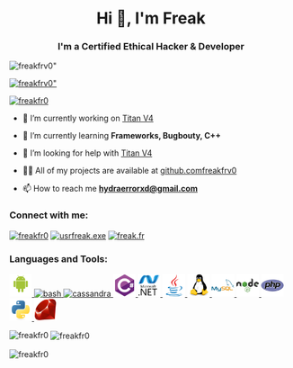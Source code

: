 <h1 align="center">Hi 👋, I'm Freak</h1>
<h3 align="center">I'm a Certified Ethical Hacker & Developer</h3>

<p align="left"> <img src="https://komarev.com/ghpvc/?username=freakfr0&label=Profile%20views&color=0e75b6&style=flat" alt=freakfrv0" /> </p>

<p align="left"> <a href="https://github.com/ryo-ma/github-profile-trophy"><img src="https://github-profile-trophy.vercel.app/?username=freakfr0" alt=freakfrv0" /></a> </p>

<p align="left"> <a href="https://twitter.com/freakfrv4" target="blank"><img src="https://img.shields.io/twitter/follow/freakfr0?logo=twitter&style=for-the-badge" alt="freakfr0" /></a> </p>

- 🔭 I’m currently working on [Titan V4](github.com/freakfr0/titanv4)

- 🌱 I’m currently learning **Frameworks, Bugbouty, C++**

- 🤝 I’m looking for help with [Titan V4](github.com/freakfr0/titanv4)

- 👨‍💻 All of my projects are available at [github.comfreakfrv0](github.com/freakfr0)

- 📫 How to reach me **hydraerrorxd@gmail.com**

<h3 align="left">Connect with me:</h3>
<p align="left">
<a href="https://twitter.com/freakfr0" target="blank"><img align="center" src="https://raw.githubusercontent.com/rahuldkjain/github-profile-readme-generator/master/src/images/icons/Social/twitter.svg" alt="freakfr0" height="30" width="40" /></a>
<a href="https://instagram.com/usrfreak.exe" target="blank"><img align="center" src="https://raw.githubusercontent.com/rahuldkjain/github-profile-readme-generator/master/src/images/icons/Social/instagram.svg" alt="usrfreak.exe" height="30" width="40" /></a>
<a href="https://discord.gg/freak.fr" target="blank"><img align="center" src="https://raw.githubusercontent.com/rahuldkjain/github-profile-readme-generator/master/src/images/icons/Social/discord.svg" alt="freak.fr" height="30" width="40" /></a>
</p>

<h3 align="left">Languages and Tools:</h3>
<p align="left"> <a href="https://developer.android.com" target="_blank" rel="noreferrer"> <img src="https://raw.githubusercontent.com/devicons/devicon/master/icons/android/android-original-wordmark.svg" alt="android" width="40" height="40"/> </a> <a href="https://www.gnu.org/software/bash/" target="_blank" rel="noreferrer"> <img src="https://www.vectorlogo.zone/logos/gnu_bash/gnu_bash-icon.svg" alt="bash" width="40" height="40"/> </a> <a href="https://cassandra.apache.org/" target="_blank" rel="noreferrer"> <img src="https://www.vectorlogo.zone/logos/apache_cassandra/apache_cassandra-icon.svg" alt="cassandra" width="40" height="40"/> </a> <a href="https://www.w3schools.com/cs/" target="_blank" rel="noreferrer"> <img src="https://raw.githubusercontent.com/devicons/devicon/master/icons/csharp/csharp-original.svg" alt="csharp" width="40" height="40"/> </a> <a href="https://dotnet.microsoft.com/" target="_blank" rel="noreferrer"> <img src="https://raw.githubusercontent.com/devicons/devicon/master/icons/dot-net/dot-net-original-wordmark.svg" alt="dotnet" width="40" height="40"/> </a> <a href="https://www.java.com" target="_blank" rel="noreferrer"> <img src="https://raw.githubusercontent.com/devicons/devicon/master/icons/java/java-original.svg" alt="java" width="40" height="40"/> </a> <a href="https://www.linux.org/" target="_blank" rel="noreferrer"> <img src="https://raw.githubusercontent.com/devicons/devicon/master/icons/linux/linux-original.svg" alt="linux" width="40" height="40"/> </a> <a href="https://www.mysql.com/" target="_blank" rel="noreferrer"> <img src="https://raw.githubusercontent.com/devicons/devicon/master/icons/mysql/mysql-original-wordmark.svg" alt="mysql" width="40" height="40"/> </a> <a href="https://nodejs.org" target="_blank" rel="noreferrer"> <img src="https://raw.githubusercontent.com/devicons/devicon/master/icons/nodejs/nodejs-original-wordmark.svg" alt="nodejs" width="40" height="40"/> </a> <a href="https://www.php.net" target="_blank" rel="noreferrer"> <img src="https://raw.githubusercontent.com/devicons/devicon/master/icons/php/php-original.svg" alt="php" width="40" height="40"/> </a> <a href="https://www.python.org" target="_blank" rel="noreferrer"> <img src="https://raw.githubusercontent.com/devicons/devicon/master/icons/python/python-original.svg" alt="python" width="40" height="40"/> </a> <a href="https://www.ruby-lang.org/en/" target="_blank" rel="noreferrer"> <img src="https://raw.githubusercontent.com/devicons/devicon/master/icons/ruby/ruby-original.svg" alt="ruby" width="40" height="40"/> </a> </p>

<p><img align="left" src="https://github-readme-stats.vercel.app/api/top-langs?username=freakfr0&show_icons=true&locale=en&layout=compact" alt="freakfr0" /></p>

<p>&nbsp;<img align="center" src="https://github-readme-stats.vercel.app/api?username=freakfr0&show_icons=true&locale=en" alt="freakfr0" /></p>

<p><img align="center" src="https://github-readme-streak-stats.herokuapp.com/?user=freakfr0&" alt="freakfr0" /></p>
